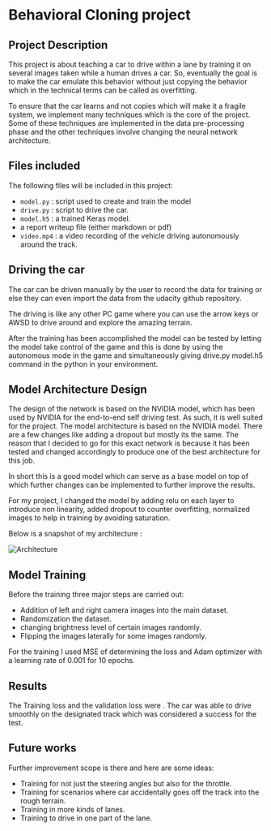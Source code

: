# Behavioral Cloning project

[//]: # (Image References)

[image1]: ./model.png "Architecture "
[image2]: ./left.png "left camera"
[image3]: ./center.png "center camera"
[image4]: ./right.png "right camera"
[image5]: ./testdrive1.png "Test drive lane 1"

## Project Description
This project is about teaching a car to drive within a lane by training it on several images taken while a human drives a car. So, eventually the goal is to make the car emulate this behavior without just copying the behavior which in the technical terms can be called as overfitting.

To ensure that the car learns and not copies which will make it a fragile system, we implement many techniques which is the core of the project. Some of these techniques are implemented in the data pre-processing phase and the other techniques involve changing the neural network architecture.


## Files included
The following files will be included in this project:
* `model.py` : script used to create and train the model
* `drive.py` : script to drive the car.
* `model.h5` : a trained Keras model.
* a report writeup file (either markdown or pdf)
* `video.mp4` : a video recording of the vehicle driving autonomously around the track.

## Driving the car
The car can be driven manually by the user to record the data for training or else they can even import the data from the udacity github repository.

The driving is like any other PC game where you can use the arrow keys or AWSD to drive around and explore the amazing terrain.

After the training has been accomplished the model can be tested by letting the model take control of the game and this is done by using the autonomous mode in the game and simultaneously giving drive.py model.h5 command in the python in your environment.

## Model Architecture Design

The design of the network is based on the NVIDIA model, which has been used by NVIDIA for the end-to-end self driving test. As such, it is well suited for the project.
The model architecture is based on the NVIDIA model. There are a few changes like adding a dropout but mostly its the same. The reason that I decided to go for this exact network is because it has been tested and changed accordingly to produce one of the best architecture for this job.

In short this is a good model which can serve as a base model on top of which further changes can be implemented to further improve the results.

For my project, I changed the model by adding relu on each layer to introduce non linearity, added dropout to counter overfitting, normalized images to help in training by avoiding saturation.

Below is a snapshot of my architecture :

![][image1]

## Model Training
Before the training three major steps are carried out:
* Addition of left and right camera images into the main dataset.
* Randomization the dataset.
* changing brightness level of certain images randomly.
* Flipping the images laterally for some images randomly.

For the training I used MSE of determining the loss and Adam optimizer with a learning rate of 0.001 for 10 epochs.

## Results

The Training loss and the validation loss were .
The car was able to drive smoothly on the designated track which was considered a success for the test.

## Future works
Further improvement scope is there and here are some ideas:
* Training for not just the steering angles but also for the throttle.
* Training for scenarios where car accidentally goes off the track into the rough terrain.
* Training in more kinds of lanes.
* Training to drive in one part of the lane.
